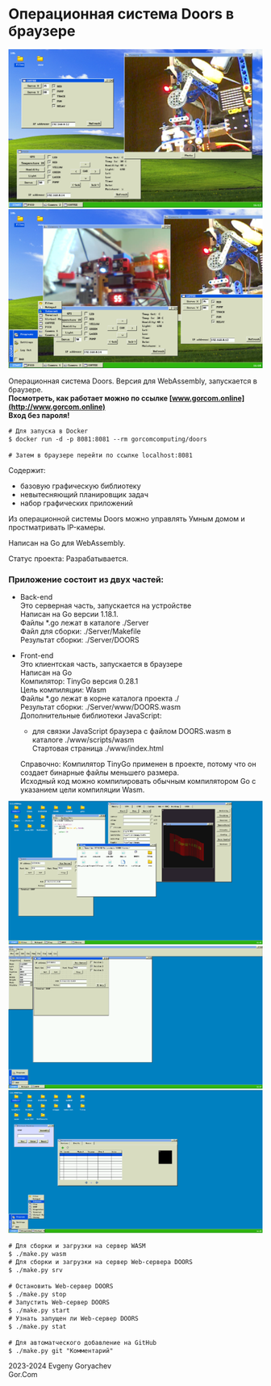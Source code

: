 # Операционная система Doors в браузере

![img/Screenshot5.png](img/Screenshot5.png)
![img/Screenshot4.png](img/Screenshot4.png)

Операционная система Doors. Версия для WebAssembly, запускается в браузере.  
**Посмотреть, как работает можно по ссылке [www.gorcom.online](http://www.gorcom.online)**  
**Вход без пароля!**

```
# Для запуска в Docker
$ docker run -d -p 8081:8081 --rm gorcomcomputing/doors

# Затем в браузере перейти по ссылке localhost:8081
```

Содержит:
- базовую графическую библиотеку
- невытесняющий планировщик задач
- набор графических приложений

Из операционной системы Doors можно управлять Умным домом и простматривать IP-камеры.

Написан на Go для WebAssembly.

Статус проекта: Разрабатывается.


### Приложение состоит из двух частей:
- Back-end  
	Это серверная часть, запускается на устройстве  
	Написан на Go версии 1.18.1.  
	Файлы *.go лежат в каталоге ./Server  
	Файл для сборки: ./Server/Makefile  
	Результат сборки: ./Server/DOORS  
- Front-end  
	Это клиентская часть, запускается в браузере  
	Написан на Go  
	Компилятор: TinyGo версия 0.28.1  
	Цель компиляции: Wasm  
	Файлы *.go лежат в корне каталога проекта ./  
	Результат сборки: ./Server/www/DOORS.wasm  
	Дополнительные библиотеки JavaScript:  
	- для связки JavaScript браузера с файлом DOORS.wasm в каталоге ./www/scripts/wasm  
	Стартовая страница ./www/index.html  
	
	Справочно: Компилятор TinyGo применен в проекте, потому что он создает бинарные файлы меньшего размера.  
			   Исходный код можно компилировать обычным компилятором Go с указанием цели компиляции Wasm.  

![img/Screenshot1.png](img/Screenshot1.png)
![img/Screenshot2.png](img/Screenshot2.png)
![img/Screenshot3.png](img/Screenshot3.png)


```
# Для сборки и загрузки на сервер WASM
$ ./make.py wasm
# Для сборки и загрузки на сервер Web-сервера DOORS
$ ./make.py srv

# Остановить Web-сервер DOORS
$ ./make.py stop
# Запустить Web-сервер DOORS
$ ./make.py start
# Узнать запущен ли Web-сервер DOORS
$ ./make.py stat

# Для автоматческого добавление на GitHub
$ ./make.py git "Комментарий"
```

2023-2024 Evgeny Goryachev    
Gor.Com 


